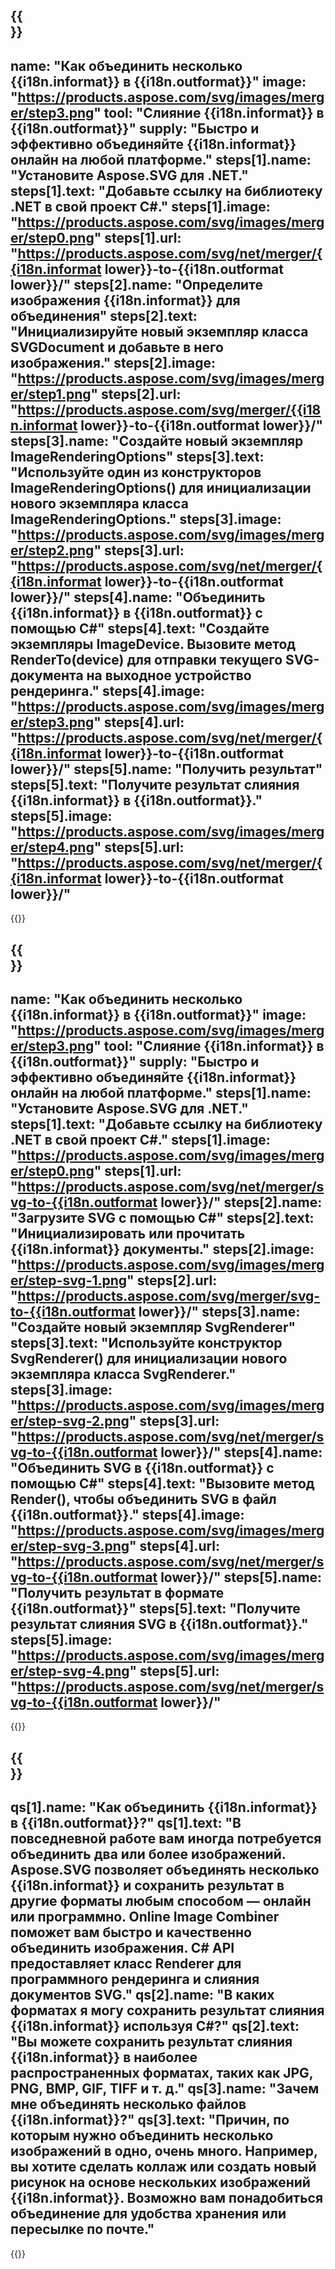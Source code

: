 ﻿---
meta: true
translation: true
deploy: false
---

{{<section howto>}}
---
name: "Как объединить несколько {{i18n.informat}} в {{i18n.outformat}}"
image: "https://products.aspose.com/svg/images/merger/step3.png"
tool: "Слияние {{i18n.informat}} в {{i18n.outformat}}"
supply: "Быстро и эффективно объединяйте {{i18n.informat}} онлайн на любой платформе."
steps[1].name: "Установите Aspose.SVG для .NET."
steps[1].text: "Добавьте ссылку на библиотеку .NET в свой проект C#."
steps[1].image: "https://products.aspose.com/svg/images/merger/step0.png"
steps[1].url: "https://products.aspose.com/svg/net/merger/{{i18n.informat lower}}-to-{{i18n.outformat lower}}/"
steps[2].name: "Определите изображения {{i18n.informat}} для объединения"
steps[2].text: "Инициализируйте новый экземпляр класса SVGDocument и добавьте в него изображения."
steps[2].image: "https://products.aspose.com/svg/images/merger/step1.png"
steps[2].url: "https://products.aspose.com/svg/merger/{{i18n.informat lower}}-to-{{i18n.outformat lower}}/"
steps[3].name: "Создайте новый экземпляр ImageRenderingOptions"
steps[3].text: "Используйте один из конструкторов ImageRenderingOptions() для инициализации нового экземпляра класса ImageRenderingOptions."
steps[3].image: "https://products.aspose.com/svg/images/merger/step2.png"
steps[3].url: "https://products.aspose.com/svg/net/merger/{{i18n.informat lower}}-to-{{i18n.outformat lower}}/"
steps[4].name: "Объединить {{i18n.informat}} в {{i18n.outformat}} с помощью C#"
steps[4].text: "Создайте экземпляры ImageDevice. Вызовите метод RenderTo(device) для отправки текущего SVG-документа на выходное устройство рендеринга."
steps[4].image: "https://products.aspose.com/svg/images/merger/step3.png"
steps[4].url: "https://products.aspose.com/svg/net/merger/{{i18n.informat lower}}-to-{{i18n.outformat lower}}/"
steps[5].name: "Получить результат"
steps[5].text: "Получите результат слияния {{i18n.informat}} в {{i18n.outformat}}."
steps[5].image: "https://products.aspose.com/svg/images/merger/step4.png"
steps[5].url: "https://products.aspose.com/svg/net/merger/{{i18n.informat lower}}-to-{{i18n.outformat lower}}/"
---

{{<import path="/meta/schemas.md" section="howto">}}

{{<section howtoSvg>}}
---
name: "Как объединить несколько {{i18n.informat}} в {{i18n.outformat}}"
image: "https://products.aspose.com/svg/images/merger/step3.png"
tool: "Слияние {{i18n.informat}} в {{i18n.outformat}}"
supply: "Быстро и эффективно объединяйте {{i18n.informat}} онлайн на любой платформе."
steps[1].name: "Установите Aspose.SVG для .NET."
steps[1].text: "Добавьте ссылку на библиотеку .NET в свой проект C#."
steps[1].image: "https://products.aspose.com/svg/images/merger/step0.png"
steps[1].url: "https://products.aspose.com/svg/net/merger/svg-to-{{i18n.outformat lower}}/"
steps[2].name: "Загрузите SVG с помощью C#"
steps[2].text: "Инициализировать или прочитать {{i18n.informat}} документы."
steps[2].image: "https://products.aspose.com/svg/images/merger/step-svg-1.png"
steps[2].url: "https://products.aspose.com/svg/merger/svg-to-{{i18n.outformat lower}}/"
steps[3].name: "Создайте новый экземпляр SvgRenderer"
steps[3].text: "Используйте конструктор SvgRenderer() для инициализации нового экземпляра класса SvgRenderer."
steps[3].image: "https://products.aspose.com/svg/images/merger/step-svg-2.png"
steps[3].url: "https://products.aspose.com/svg/net/merger/svg-to-{{i18n.outformat lower}}/"
steps[4].name: "Объединить SVG в {{i18n.outformat}} с помощью C#"
steps[4].text: "Вызовите метод Render(), чтобы объединить SVG в файл {{i18n.outformat}}."
steps[4].image: "https://products.aspose.com/svg/images/merger/step-svg-3.png"
steps[4].url: "https://products.aspose.com/svg/net/merger/svg-to-{{i18n.outformat lower}}/"
steps[5].name: "Получить результат в формате {{i18n.outformat}}"
steps[5].text: "Получите результат слияния SVG в {{i18n.outformat}}."
steps[5].image: "https://products.aspose.com/svg/images/merger/step-svg-4.png"
steps[5].url: "https://products.aspose.com/svg/net/merger/svg-to-{{i18n.outformat lower}}/"
---

{{<import path="/meta/schemas.md" section="howto">}}

{{<section faq>}}
---
qs[1].name: "Как объединить {{i18n.informat}} в {{i18n.outformat}}?"
qs[1].text: "В повседневной работе вам иногда потребуется объединить два или более изображений. Aspose.SVG позволяет объединять несколько {{i18n.informat}} и сохранить результат в другие форматы любым способом — онлайн или программно. Online Image Combiner поможет вам быстро и качественно объединить изображения. C# API предоставляет класс Renderer для программного рендеринга и слияния документов SVG."
qs[2].name: "В каких форматах я могу сохранить результат слияния {{i18n.informat}} используя C#?"
qs[2].text: "Вы можете сохранить результат слияния {{i18n.informat}} в наиболее распространенных форматах, таких как JPG, PNG, BMP, GIF, TIFF и т. д."
qs[3].name: "Зачем мне объединять несколько файлов {{i18n.informat}}?"
qs[3].text: "Причин, по которым нужно объединить несколько изображений в одно, очень много. Например, вы хотите сделать коллаж или создать новый рисунок на основе нескольких изображений {{i18n.informat}}. Возможно вам понадобиться объединение для удобства хранения или пересылке по почте."
---

{{<import path="/meta/schemas.md" section="faq">}}

